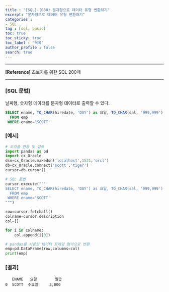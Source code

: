```yaml
---
title : "[SQL]-(030) 문자형으로 데이터 유형 변환하기"
excerpt: "문자형으로 데이터 유형 변환하기"
categories :
- SQL
tag : [sql, basic]
toc: true
toc_sticky: true
toc_label : "목록"
author_profile : false
search: true
---
```


---
**[Reference]** 초보자를 위한 SQL 200제

---
### [SQL 문법]
날짜형, 숫자형 데이터를 문자형 데이터로 출력할 수 있다.

```sql
SELECT ename, TO_CHAR(hiredate, 'DAY') as 요일, TO_CHAR(sal, '999,999') as 월급
  FROM emp
 WHERE ename='SCOTT'
```
### [예시]
```python
# 오라클 연동 및 접속
import pandas as pd
import cx_Oracle
dsn=cx_Oracle.makedsn('localhost',1521,'orcl')
db=cx_Oracle.connect('scott','tiger')
cursor=db.cursor()

# SQL 문법
cursor.execute("""
SELECT ename, TO_CHAR(hiredate, 'DAY') as 요일, TO_CHAR(sal, '999,999') as 월급
  FROM emp
 WHERE ename='SCOTT'
""")

row=cursor.fetchall()
colname=cursor.description
col=[]

for i in colname:
    col.append(i[0])

# pandas를 사용한 데이터 프레임 형식으로 변환
emp=pd.DataFrame(row,columns=col)
print(emp)
```
### [결과]
       ENAME   요일        월급
    0  SCOTT  수요일     3,000
    
